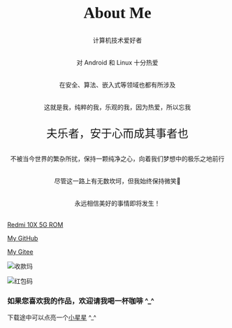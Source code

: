 <center>

<div style="font-size:36px;font-family:Comic Sans MS,cursive;font-weight:bold">About Me</div><br>

计算机技术爱好者<br><br>

对 Android 和 Linux 十分热爱<br><br>

在安全、算法、嵌入式等领域也都有所涉及<br><br>

这就是我，纯粹的我，乐观的我，因为热爱，所以忘我<br><br>

<div style="font-size:25px;font-family:Kaiti">夫乐者，安于心而成其事者也</div><br>

不被当今世界的繁杂所扰，保持一颗纯净之心，向着我们梦想中的极乐之地前行<br><br>

尽管这一路上有无数坎坷，但我始终保持微笑🙂<br><br>

永远相信美好的事情即将发生！<br><br>

</center>

[Redmi 10X 5G ROM](http://xjl12.gitee.io/android_device_xiaomi_atom/)

[My GitHub](https://github.com/xjl12)

[My Gitee](https://gitee.com/xjl12)

![收款玛](shou_kuang_ma.jpg)

![红包码](hongbao.jpg)

### 如果您喜欢我的作品，欢迎请我喝一杯咖啡 ^_^

下载途中可以点亮一个[小星星](https://github.com/xjl12/android_device_xiaomi_atom) ^_^
